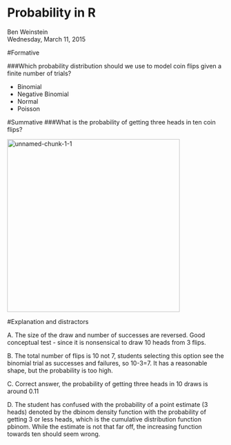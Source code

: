 # Probability in R
Ben Weinstein  
Wednesday, March 11, 2015  

#Formative

###Which probability distribution should we use to model coin flips given a finite number of trials?

* Binomial 
* Negative Binomial 
* Normal 
* Poisson 

#Summative
###What is the probability of getting three heads in ten coin flips?

<a href="https://www.flickr.com/photos/benweinstein/16842139316" title="unnamed-chunk-1-1 by Ben Weinstein, on Flickr"><img src="https://farm8.staticflickr.com/7636/16842139316_3ca4394c3c_s.jpg" width="400" height="400" alt="unnamed-chunk-1-1"></a>

#Explanation and distractors

A. The size of the draw and number of successes are reversed. Good conceptual test - since it is nonsensical to draw 10 heads from 3 flips.

B. The total number of flips is 10 not 7, students selecting this option see the binomial trial as successes and failures, so 10-3=7. It has a reasonable shape, but the probability is too high.

C. Correct answer, the probability of getting three heads in 10 draws is around 0.11

D. The student has confused with the probability of a point estimate (3 heads) denoted by the dbinom density function with the probability of getting 3 or less heads, which is the cumulative distribution function pbinom. While the estimate is not that far off, the increasing function towards ten should seem wrong.
